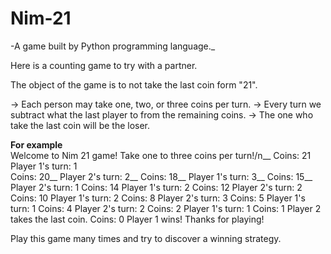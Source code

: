 # Nim-21
-A game built by Python programming language._

Here is a counting game to try with a partner.

The object of the game is to not take the last coin form "21".

-> Each person may take one, two, or three coins per turn.
-> Every turn we subtract what the last player to from the remaining coins.
-> The one who take the last coin will be the loser.

 **********************************For example**********************************<br />
      Welcome to Nim 21 game! Take one to three coins per turn!/n__
      Coins:  21<br />
      Player 1's turn: 1<br />
      Coins:  20__
      Player 2's turn: 2__
      Coins:  18__
      Player 1's turn: 3__
      Coins:  15__
      Player 2's turn: 1
      Coins:  14
      Player 1's turn: 2
      Coins:  12
      Player 2's turn: 2
      Coins:  10
      Player 1's turn: 2
      Coins:  8
      Player 2's turn: 3
      Coins:  5
      Player 1's turn: 1
      Coins:  4
      Player 2's turn: 2
      Coins:  2
      Player 1's turn: 1
      Coins:  1
      Player 2 takes the last coin.
      Coins: 0
      Player 1 wins!
      Thanks for playing!

Play this game many times and try to discover a winning strategy.
